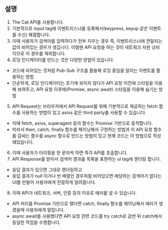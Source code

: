 ## 설명
1. The Cat API를 사용합니다.
2. 기본적으로 input tag에 이벤트리스너를 등록해서(keypress, keyup 같은 이벤트를 수신) 해결합니다.
3. 이때 사용자가 검색어를 입력하다가 전부 지우는 경우 즉, 이벤트리스너에 전달되는 값이 비어있는 경우가 생깁니다. 이럴땐 API 요청을 하는 것이 네트워크 자원 낭비이므로 이 경우를 제외합니다.
4. 로딩 인디케이터를 만드는 것은 다양한 방법이 있습니다.
  - 코드에 되어있는 것처럼 Pub-Sub 구조를 활용해 로딩 중임을 알리는 이벤트를 활용하는 방법
  - 단순하게, 로딩 인디케이터는 초기에 보이지 않다가 API 요청 이전에 스타일을 이용해 보여주고, API 요청 이후에(Promise, async await) 스타일을 이용해 숨기는 방법
5. API Request는 브라우저에서 API Request를 위해 기본적으로 제공하는 fetch 함수를 사용하는 방법이 있고 axios 같은 third party를 사용할 수 있습니다.
  - 이때 fetch, axios, superagent 등의 함수는 Promise 기반으로 동작합니다.
  - 따라서 then, catch, finally 함수를 체이닝해서 구현하는 방법과
    이 API 요청 함수를 감싸는 함수를 async 함수로 만드는 방법이 있고 현재 코드는 이 방법으로 작성 돼있습니다.
6. 이때 사용자가 타이핑을 한 문자씩 하면 즉각 API를 호출합니다.
7. API Response를 받아서 검색어 결과를 목록을 표현하는 ul tag에 렌더링 합니다.
  - 응답 결과가 있으면 그대로 렌더링하고
  - 응답 결과가 null 이거나 빈 배열인 경우처럼 비어있으면 해당하는 검색어가 없다는 UI를 만들어 사용자에게 친절하게 알려줍니다.
8. 이때 API가 네트워크, 서버, 인증 등의 이유로 에러를 낼 수 있습니다.
  - API 처리를 Promise 기반으로 했다면 catch, finally 함수를 체이닝해서 에러가 생겼을때 사용자에게 알립니다.
  - async await를 사용했다면 API 요청 관련 코드를 try catch로 감싼 뒤 catch에서 동일한 작업을 수행합니다.
